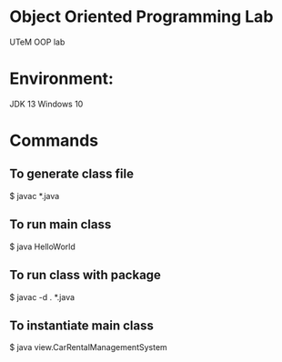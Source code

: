 # Object Oriented Programming Lab
UTeM OOP lab

# Environment:
JDK 13
Windows 10

# Commands

## To generate class file
$ javac *.java 

## To run main class  
$ java HelloWorld 

## To run class with package 
$ javac -d . *.java

## To instantiate main class
$ java view.CarRentalManagementSystem

